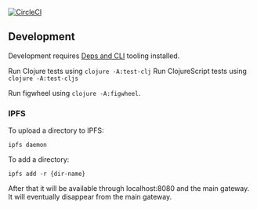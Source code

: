 
[![CircleCI](https://img.shields.io/circleci/project/github/status-im/pluto.svg)](https://circleci.com/gh/status-im/pluto/tree/master)

## Development

Development requires [Deps and CLI](https://clojure.org/guides/getting_started) tooling installed.

Run Clojure tests using `clojure -A:test-clj`
Run ClojureScript tests using `clojure -A:test-cljs`

Run figwheel using `clojure -A:figwheel`.



### IPFS

To upload a directory to IPFS:

```
ipfs daemon
```

To add a directory:

`ipfs add -r {dir-name}`

After that it will be available through localhost:8080 and the main gateway.
It will eventually disappear from the main gateway.
